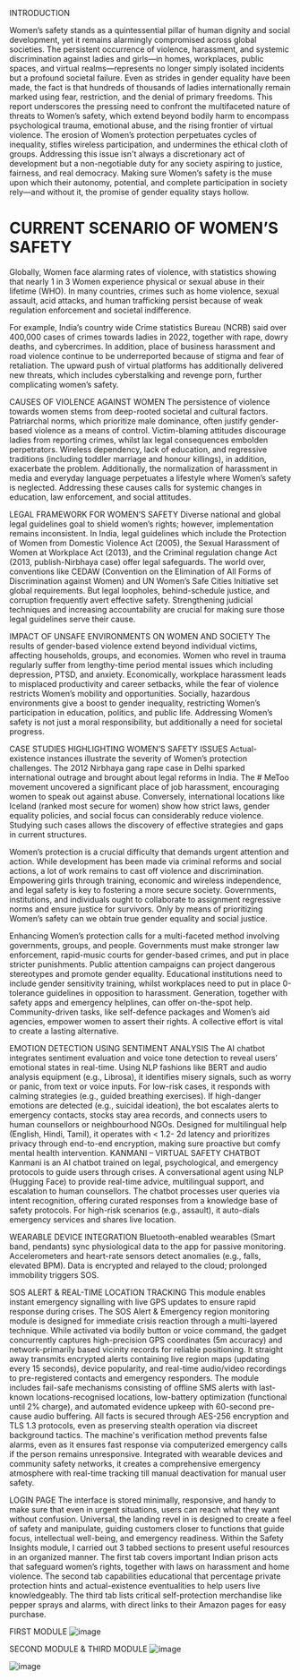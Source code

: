 INTRODUCTION

Women’s safety stands as a quintessential pillar of human dignity and social development, yet it remains alarmingly compromised across global societies. The persistent occurrence of violence, harassment, and systemic discrimination against ladies and girls—in homes, workplaces, public spaces, and virtual realms—represents no longer simply isolated incidents but a profound societal failure. Even as strides in gender equality have been made, the fact is that hundreds of thousands of ladies internationally remain marked using fear, restriction, and the denial of primary freedoms. This report underscores the pressing need to confront the multifaceted nature of threats to Women’s safety, which extend beyond bodily harm to encompass psychological trauma, emotional abuse, and the rising frontier of virtual violence. The erosion of Women’s protection perpetuates cycles of inequality, stifles wireless participation, and undermines the ethical cloth of groups. Addressing this issue isn't always a discretionary act of development but a non-negotiable duty for any society aspiring to justice, fairness, and real democracy. Making sure Women’s safety is the muse upon which their autonomy, potential, and complete participation in society rely—and without it, the promise of gender equality stays hollow.

# CURRENT SCENARIO OF WOMEN’S SAFETY
 Globally, Women face alarming rates of violence, with statistics showing that nearly 1 in 3 Women experience physical or sexual abuse in their lifetime (WHO). In many countries, crimes such as home violence, sexual assault, acid attacks, and human trafficking persist because of weak regulation enforcement and societal indifference.

 For example, India’s country wide Crime statistics Bureau (NCRB) said over 400,000 cases of crimes towards ladies in 2022, together with rape, dowry deaths, and cybercrimes. In addition, place of business harassment and road violence continue to be underreported because of stigma and fear of retaliation. The upward push of virtual platforms has additionally delivered new threats, which includes cyberstalking and revenge porn, further complicating women’s safety.

CAUSES OF VIOLENCE AGAINST WOMEN
The persistence of violence towards women stems from deep-rooted societal and cultural factors. Patriarchal norms, which prioritize male dominance, often justify gender-based violence as a means of control. Victim-blaming attitudes discourage ladies from reporting crimes, whilst lax legal consequences embolden perpetrators. Wireless dependency, lack of education, and regressive traditions (including toddler marriage and honour killings), in addition, exacerbate the problem. Additionally, the normalization of harassment in media and everyday language perpetuates a lifestyle where Women’s safety is neglected. Addressing these causes calls for systemic changes in education, law enforcement, and social attitudes.

LEGAL FRAMEWORK FOR WOMEN’S SAFETY
Diverse national and global legal guidelines goal to shield women’s rights; however, implementation remains inconsistent. In India, legal guidelines which include the Protection of Women from Domestic Violence Act (2005), the Sexual Harassment of Women at Workplace Act (2013), and the Criminal regulation change Act (2013, publish-Nirbhaya case) offer legal safeguards. The world over, conventions like CEDAW (Convention on the Elimination of All Forms of Discrimination against Women) and UN Women’s Safe Cities Initiative set global requirements. 
But legal loopholes, behind-schedule justice, and corruption frequently avert effective safety. Strengthening judicial techniques and increasing accountability are crucial for making sure those legal guidelines serve their cause.

IMPACT OF UNSAFE ENVIRONMENTS ON WOMEN AND SOCIETY
The results of gender-based violence extend beyond individual victims, affecting households, groups, and economies. Women who revel in trauma regularly suffer from lengthy-time period mental issues which including depression, PTSD, and anxiety. Economically, workplace harassment leads to misplaced productivity and career setbacks, while the fear of violence restricts Women’s mobility and opportunities. Socially, hazardous environments give a boost to gender inequality, restricting Women’s participation in education, politics, and public life. Addressing Women’s safety is not just a moral responsibility, but additionally a need for societal progress.

CASE STUDIES HIGHLIGHTING WOMEN’S SAFETY ISSUES
Actual-existence instances illustrate the severity of Women’s protection challenges. The 2012 Nirbhaya gang rape case in Delhi sparked international outrage and brought about legal reforms in India. The # MeToo movement uncovered a significant place of job harassment, encouraging women to speak out against abuse. Conversely, international locations like Iceland (ranked most secure for women) show how strict laws, gender equality policies, and social focus can considerably reduce violence. Studying such cases allows the discovery of effective strategies and gaps in current structures.



Women’s protection is a crucial difficulty that demands urgent attention and action. While development has been made via criminal reforms and social actions, a lot of work remains to cast off violence and discrimination. Empowering girls through training, economic and wireless independence, and legal safety is key to fostering a more secure society. Governments, institutions, and individuals ought to collaborate to assignment regressive norms and ensure justice for survivors. Only by means of prioritizing Women’s safety can we obtain true gender equality and social justice. 

Enhancing Women’s protection calls for a multi-faceted method involving governments, groups, and people. Governments must make stronger law enforcement, rapid-music courts for gender-based crimes, and put in place stricter punishments. Public attention campaigns can project dangerous stereotypes and promote gender equality. Educational institutions need to include gender sensitivity training, whilst workplaces need to put in place 0-tolerance guidelines in opposition to harassment. Generation, together with safety apps and emergency helplines, can offer on-the-spot help. Community-driven tasks, like self-defence packages and Women’s aid agencies, empower women to assert their rights. A collective effort is vital to create a lasting alternative.


EMOTION DETECTION USING SENTIMENT ANALYSIS
	The AI chatbot integrates sentiment evaluation and voice tone detection to reveal users’ emotional states in real-time. Using NLP fashions like BERT and audio analysis equipment (e.g., Librosa), it identifies misery signals, such as worry or panic, from text or voice inputs. For low-risk cases, it responds with calming strategies (e.g., guided breathing exercises). If high-danger emotions are detected (e.g., suicidal ideation), the bot escalates alerts to emergency contacts, stocks stay area records, and connects users to human counsellors or neighbourhood NGOs. Designed for multilingual help (English, Hindi, Tamil), it operates with < 1.2- 2d latency and prioritizes privacy through end-to-end encryption, making sure proactive but comfy mental health intervention.
KANMANI – VIRTUAL SAFETY CHATBOT
	Kanmani is an AI chatbot trained on legal, psychological, and emergency protocols to guide users through crises. A conversational agent using NLP (Hugging Face) to provide real-time advice, multilingual support, and escalation to human counsellors. 
The chatbot processes user queries via intent recognition, offering curated responses from a knowledge base of safety protocols. For high-risk scenarios (e.g., assault), it auto-dials emergency services and shares live location.

WEARABLE DEVICE INTEGRATION
Bluetooth-enabled wearables (Smart band, pendants) sync physiological data to the app for passive monitoring. Accelerometers and heart-rate sensors detect anomalies (e.g., falls, elevated BPM). Data is encrypted and relayed to the cloud; prolonged immobility triggers SOS.

SOS ALERT & REAL-TIME LOCATION TRACKING
	This module enables instant emergency signalling with live GPS updates to ensure rapid response during crises. The SOS Alert & Emergency region monitoring module is designed for immediate crisis reaction through a multi-layered technique. While activated via bodily button or voice command, the gadget concurrently captures high-precision GPS coordinates (5m accuracy) and network-primarily based vicinity records for reliable positioning. It straight away transmits encrypted alerts containing live region maps (updating every 15 seconds), device popularity, and real-time audio/video recordings to pre-registered contacts and emergency responders. The module includes fail-safe mechanisms consisting of offline SMS alerts with last-known locations-recognised locations, low-battery optimization (functional until 2% charge), and automated evidence upkeep with 60-second pre-cause audio buffering. All facts is secured through AES-256 encryption and TLS 1.3 protocols, even as preserving stealth operation via discreet background tactics.
The machine's verification method prevents false alarms, even as it ensures fast response via computerized emergency calls if the person remains unresponsive. Integrated with wearable devices and community safety networks, it creates a comprehensive emergency atmosphere with real-time tracking till manual deactivation for manual user safety.


  LOGIN PAGE
	 The interface is stored minimally, responsive, and handy to make sure that even in urgent situations, users can reach what they want without confusion. Universal, the landing revel in is designed to create a feel of safety and manipulate, guiding customers closer to functions that guide focus, intellectual well-being, and emergency readiness.
  Within the Safety Insights module, I carried out 3 tabbed sections to present useful resources in an organized manner. The first tab covers important Indian prison acts that safeguard women’s rights, together with laws on harassment and home violence. The second tab capabilities educational that percentage private protection hints and actual-existence eventualities to help users live knowledgeably. The third tab lists critical self-protection merchandise like pepper sprays and alarms, with direct links to their Amazon pages for easy purchase. 

                    
FIRST MODULE
![image](https://github.com/user-attachments/assets/5161e259-7705-4d9d-a6b2-88089548ee9c)

SECOND MODULE & THIRD MODULE
![image](https://github.com/user-attachments/assets/7eabc6de-617d-411a-b79a-57ab2bc663ad)

![image](https://github.com/user-attachments/assets/a7ee44b2-1ac9-4cd5-a955-699c3c4e8dd8)

	
